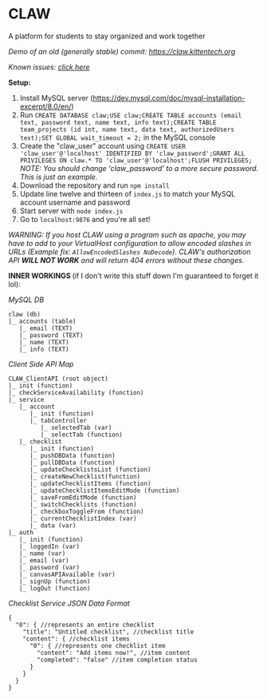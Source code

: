 # CLAW
A platform for students to stay organized and work together

<i>Demo of an old (generally stable) commit: https://claw.kittentech.org</i>

<i>Known issues: [click here](https://github.com/DarkCat736/CLAW/issues/1)</i>

<b>Setup:</b>

1. Install MySQL server (https://dev.mysql.com/doc/mysql-installation-excerpt/8.0/en/)
2. Run `CREATE DATABASE claw;USE claw;CREATE TABLE accounts (email text, password text, name text, info text);CREATE TABLE team_projects (id int, name text, data text, authorizedUsers text);SET GLOBAL wait_timeout = 2;` in the MySQL console
3. Create the "claw_user" account using `CREATE USER 'claw_user'@'localhost' IDENTIFIED BY 'claw_password';GRANT ALL PRIVILEGES ON claw.* TO 'claw_user'@'localhost';FLUSH PRIVILEGES;` <i>NOTE: You should change 'claw_password' to a more secure password. This is just an example.</i>
4. Download the repository and run `npm install`
5. Update line twelve and thirteen of `index.js` to match your MySQL account username and password  
6. Start server with `node index.js`
7. Go to `localhost:9876` and you're all set!

<i>WARNING: If you host CLAW using a program such as apache, you may have to add to your VirtualHost configuration to allow encoded slashes in URLs (Example fix: `AllowEncodedSlashes NoDecode`). CLAW's authorization API <b>WILL NOT WORK</b> and will return 404 errors without these changes.</i>

<b>INNER WORKINGS </b>(if I don't write this stuff down I'm guaranteed to forget it lol):

<i>MySQL DB</i>

```
claw (db)
|_ accounts (table)
   |_ email (TEXT)
   |_ password (TEXT)
   |_ name (TEXT)
   |_ info (TEXT)
```

<i>Client Side API Map</i>

```
CLAW_ClientAPI (root object)
|_ init (function)
|_ checkServiceAvailability (function)
|_ service
   |_ account
      |_ init (function)
      |_ tabController
         |_ selectedTab (var)
         |_ selectTab (function)
   |_ checklist
      |_ init (function)
      |_ pushDBData (function)
      |_ pullDBData (function)
      |_ updateChecklistsList (function)
      |_ createNewChecklist(function)
      |_ updateChecklistItems (function)
      |_ updateChecklistItemsEditMode (function)
      |_ saveFromEditMode (function)
      |_ switchChecklists (function)
      |_ checkboxToggleFrom (function)
      |_ currentChecklistIndex (var)
      |_ data (var)
|_ auth
   |_ init (function)
   |_ loggedIn (var)
   |_ name (var)
   |_ email (var)
   |_ password (var)
   |_ canvasAPIAvailable (var)
   |_ signUp (function)
   |_ logOut (function)
```

<i>Checklist Service JSON Data Format</i>

```json5
{
  "0": { //represents an entire checklist
    "title": "Untitled checklist", //checklist title
    "content": { //checklist items
      "0": { //represents one checklist item
        "content": "Add items now!", //item content
        "completed": "false" //item completion status
      }
    }
  }
}
```
